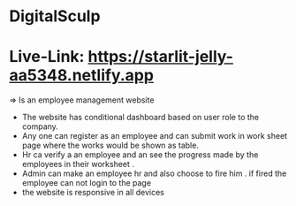 # DigitalSculp
# Live-Link: https://starlit-jelly-aa5348.netlify.app
=> Is an employee management website 

* The website has conditional dashboard based on user role to the company.
* Any one can register as an employee and can submit work in work sheet page where the works would be shown as table.
* Hr ca verify a an employee and an see the progress made by the employees in their worksheet .
* Admin can make an employee hr and also choose to fire him . if fired the employee can not login to the page
* the website is responsive in all devices